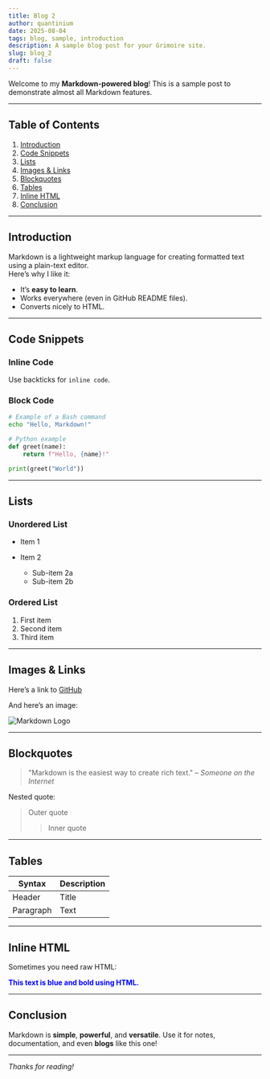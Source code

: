 ```yaml
---
title: Blog 2
author: quantinium
date: 2025-08-04
tags: blog, sample, introduction
description: A sample blog post for your Grimoire site.
slug: blog_2
draft: false
---
```


Welcome to my **Markdown-powered blog**! This is a sample post to demonstrate almost all Markdown features.

---

## Table of Contents
1. [Introduction](#introduction)
2. [Code Snippets](#code-snippets)
3. [Lists](#lists)
4. [Images & Links](#images--links)
5. [Blockquotes](#blockquotes)
6. [Tables](#tables)
7. [Inline HTML](#inline-html)
8. [Conclusion](#conclusion)

---

## Introduction
Markdown is a lightweight markup language for creating formatted text using a plain-text editor.  
Here’s why I like it:
- It’s **easy to learn**.
- Works everywhere (even in GitHub README files).
- Converts nicely to HTML.

---

## Code Snippets
### Inline Code
Use backticks for `inline code`.

### Block Code
```bash
# Example of a Bash command
echo "Hello, Markdown!"
````

```python
# Python example
def greet(name):
    return f"Hello, {name}!"

print(greet("World"))
```

---

## Lists

### Unordered List

* Item 1
* Item 2

  * Sub-item 2a
  * Sub-item 2b

### Ordered List

1. First item
2. Second item
3. Third item

---

## Images & Links

Here’s a link to [GitHub](https://github.com)

And here’s an image:

![Markdown Logo](https://upload.wikimedia.org/wikipedia/commons/4/48/Markdown-mark.svg)

---

## Blockquotes

> "Markdown is the easiest way to create rich text."
> – *Someone on the Internet*

Nested quote:

> Outer quote
>
> > Inner quote

---

## Tables

| Syntax    | Description |
| --------- | ----------- |
| Header    | Title       |
| Paragraph | Text        |

---

## Inline HTML

Sometimes you need raw HTML:

<div style="color:blue; font-weight:bold;">This text is blue and bold using HTML.</div>

---

## Conclusion

Markdown is **simple**, **powerful**, and **versatile**.
Use it for notes, documentation, and even **blogs** like this one!

---

*Thanks for reading!*
